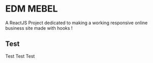 # EDM MEBEL

A ReactJS Project dedicated to making a working responsive online business site made with hooks !

## Test

Test Test Test